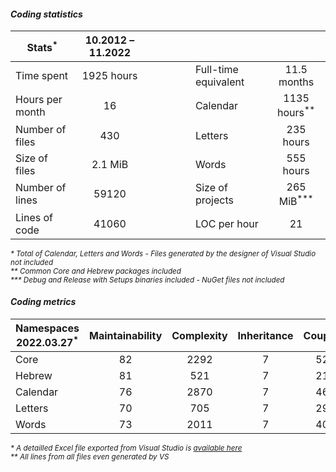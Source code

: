 #### _Coding statistics_

|Stats<sup>*</sup>|10.2012 – 11.2022||||
|-|:-:|-|-|:-:|
|Time spent|1925 hours||Full-time equivalent|11.5 months|
|Hours per month|16||Calendar|1135 hours<sup>**</sup>|
|Number of files|430||Letters|235 hours|
|Size of files|2.1 MiB||Words|555 hours|
|Number of lines|59120||Size of projects|265 MiB<sup>***</sup>|
|Lines of code|41060|&nbsp;&nbsp;&nbsp;&nbsp;&nbsp;&nbsp;&nbsp;&nbsp;&nbsp;&nbsp;&nbsp;&nbsp;&nbsp;|LOC per hour|21|

<sup><i>* Total of Calendar, Letters and Words - Files generated by the designer of Visual Studio not included<br>
** Common Core and Hebrew packages included<br>
*** Debug and Release with Setups binaries included - NuGet files not included</i></sup>

#### _Coding metrics_

|Namespaces 2022.03.27<sup>*</sup>|Maintainability|Complexity|Inheritance|Coupling|LOC<sup>**</sup>|Exec LOC|
|-|:-:|:-:|:-:|:-:|:-:|:-:|
|Core|82|2292|7|520|17180|4777|
|Hebrew|81|521|7|217|5989|1384|
|Calendar|76|2870|7|464|27246|11118|
|Letters|70|705|7|295|8262|3707|
|Words|73|2011|7|405|17912|7428|

<sup><i>* A detailled Excel file exported from Visual Studio is [available here](https://github.com/Ordisoftware/Updates/blob/main/OrdisoftwareMetrics.xlsx?raw=true)<br>
** All lines from all files even generated by VS</i></sup>
